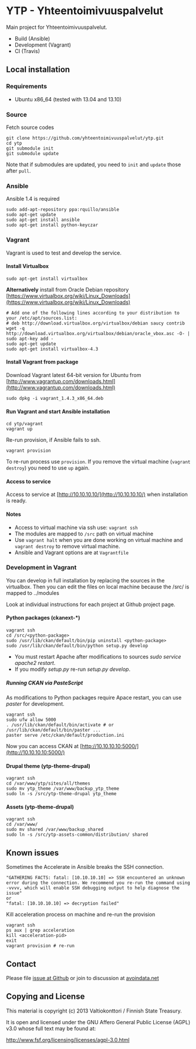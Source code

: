 YTP - Yhteentoimivuuspalvelut
=============================

Main project for Yhteentoimivuuspalvelut.

- Build (Ansible)
- Development (Vagrant)
- CI (Travis)

## Local installation

### Requirements

- Ubuntu x86_64 (tested with 13.04 and 13.10)


### Source

Fetch source codes

    git clone https://github.com/yhteentoimivuuspalvelut/ytp.git
    cd ytp
    git submodule init
    git submodule update 

Note that if submodules are updated, you need to `init` and `update` those after `pull`.


### Ansible

Ansible 1.4 is required

    sudo add-apt-repository ppa:rquillo/ansible
    sudo apt-get update
    sudo apt-get install ansible
    sudo apt-get install python-keyczar


### Vagrant

Vagrant is used to test and develop the service.


#### Install Virtualbox

    sudo apt-get install virtualbox

**Alternatively** install from Oracle Debian repository [https://www.virtualbox.org/wiki/Linux_Downloads](https://www.virtualbox.org/wiki/Linux_Downloads)

    # Add one of the following lines according to your distribution to your /etc/apt/sources.list:
    # deb http://download.virtualbox.org/virtualbox/debian saucy contrib
    wget -q http://download.virtualbox.org/virtualbox/debian/oracle_vbox.asc -O- | sudo apt-key add -
    sudo apt-get update
    sudo apt-get install virtualbox-4.3


#### Install Vagrant from package

Download Vagrant latest 64-bit version for Ubuntu from [http://www.vagrantup.com/downloads.html](http://www.vagrantup.com/downloads.html)

    sudo dpkg -i vagrant_1.4.3_x86_64.deb


#### Run Vagrant and start Ansible installation

    cd ytp/vagrant
    vagrant up

Re-run provision, if Ansible fails to ssh. 

    vagrant provision

To re-run process use `provision`. If you remove the virtual machine (`vagrant destroy`) you need to use `up` again.


#### Access to service

Access to service at [http://10.10.10.10/](http://10.10.10.10/) when installation is ready.


#### Notes

- Access to virtual machine via ssh use: `vagrant ssh`
- The modules are mapped to `/src` path on virtual machine
- Use `vagrant halt` when you are done working on virtual machine and `vagrant destroy` to remove virtual machine.
- Ansible and Vagrant options are at `Vagrantfile`


### Development in Vagrant

You can develop in full installation by replacing the sources in the virtualbox. Then you can edit the files on local machine because the /src/ is mapped to ../modules

Look at individual instructions for each project at Github project page.


#### Python packages (ckanext-*)

    vagrant ssh
    cd /src/<python-package>
    sudo /usr/lib/ckan/default/bin/pip uninstall <python-package>
    sudo /usr/lib/ckan/default/bin/python setup.py develop

- You must restart Apache after modifications to sources *sudo service apache2 restart*. 
- If you modify *setup.py* re-run *setup.py develop*. 


##### Running CKAN via PasteScript

As modifications to Python packages require Apace restart, you can use *paster* for development. 

    vagrant ssh
    sudo ufw allow 5000
    . /usr/lib/ckan/default/bin/activate # or /usr/lib/ckan/default/bin/paster ...
    paster serve /etc/ckan/default/production.ini

Now you can access CKAN at [http://10.10.10.10:5000/](http://10.10.10.10:5000/)


#### Drupal theme (ytp-theme-drupal)

    vagrant ssh
    cd /var/www/ytp/sites/all/themes
    sudo mv ytp_theme /var/www/backup_ytp_theme
    sudo ln -s /src/ytp-theme-drupal ytp_theme


#### Assets (ytp-theme-drupal)

    vagrant ssh
    cd /var/www/
    sudo mv shared /var/www/backup_shared
    sudo ln -s /src/ytp-assets-common/distribution/ shared


## Known issues

Sometimes the Accelerate in Ansible breaks the SSH connection.  

    "GATHERING FACTS: fatal: [10.10.10.10] => SSH encountered an unknown error during the connection. We recommend you re-run the command using -vvvv, which will enable SSH debugging output to help diagnose the issue"
    or
    "fatal: [10.10.10.10] => decryption failed"

Kill acceleration process on machine and re-run the provision 

    vagrant ssh
    ps aux | grep acceleration
    kill <acceleration-pid>
    exit
    vagrant provision # re-run


## Contact

Please file [issue at Github](https://github.com/yhteentoimivuuspalvelut/ytp/issues) or join to discussion at [avoindata.net](http://avoindata.net/)


## Copying and License

This material is copyright (c) 2013 Valtiokonttori / Finnish State Treasury.

It is open and licensed under the GNU Affero General Public License (AGPL) v3.0
whose full text may be found at:

http://www.fsf.org/licensing/licenses/agpl-3.0.html

